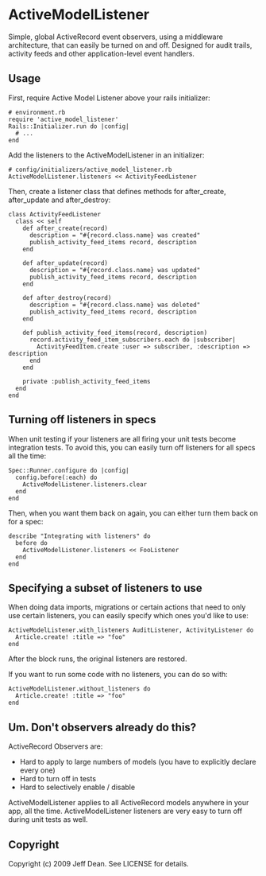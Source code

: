 # ActiveModelListener

Simple, global ActiveRecord event observers, using a middleware architecture, that can easily be turned on and off.  Designed for audit trails, activity feeds and other application-level event handlers.

## Usage

First, require Active Model Listener above your rails initializer:

    # environment.rb
    require 'active_model_listener'
    Rails::Initializer.run do |config|
      # ...
    end

Add the listeners to the ActiveModelListener in an initializer:

    # config/initializers/active_model_listener.rb
    ActiveModelListener.listeners << ActivityFeedListener

Then, create a listener class that defines methods for after_create, after_update and after_destroy:

    class ActivityFeedListener
      class << self
        def after_create(record)
          description = "#{record.class.name} was created"
          publish_activity_feed_items record, description
        end

        def after_update(record)
          description = "#{record.class.name} was updated"
          publish_activity_feed_items record, description
        end

        def after_destroy(record)
          description = "#{record.class.name} was deleted"
          publish_activity_feed_items record, description
        end

        def publish_activity_feed_items(record, description)
          record.activity_feed_item_subscribers.each do |subscriber|
            ActivityFeedItem.create :user => subscriber, :description => description
          end
        end

        private :publish_activity_feed_items
      end
    end

## Turning off listeners in specs

When unit testing if your listeners are all firing your unit tests become integration tests.  To avoid this, you can easily turn off listeners for all specs all the time:

    Spec::Runner.configure do |config|
      config.before(:each) do
        ActiveModelListener.listeners.clear
      end
    end

Then, when you want them back on again, you can either turn them back on for a spec:

    describe "Integrating with listeners" do
      before do
        ActiveModelListener.listeners << FooListener
      end
    end

## Specifying a subset of listeners to use

When doing data imports, migrations or certain actions that need to only use certain listeners, you can easily specify which ones you'd like to use:

    ActiveModelListener.with_listeners AuditListener, ActivityListener do
      Article.create! :title => "foo"
    end

After the block runs, the original listeners are restored.

If you want to run some code with no listeners, you can do so with:

    ActiveModelListener.without_listeners do
      Article.create! :title => "foo"
    end

##  Um.  Don't observers already do this?

ActiveRecord Observers are:

 * Hard to apply to large numbers of models (you have to explicitly declare every one)
 * Hard to turn off in tests
 * Hard to selectively enable / disable

ActiveModelListener applies to all ActiveRecord models anywhere in your app, all the time.  ActiveModelListener listeners are very easy to turn off during unit tests as well.

## Copyright

Copyright (c) 2009 Jeff Dean. See LICENSE for details.

